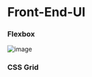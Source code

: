 # Front-End-UI
 ### Flexbox
 ![image](https://user-images.githubusercontent.com/101822315/200698702-6628534a-f418-4856-8fdf-f88f90dfcd2f.png)

 ### CSS Grid
